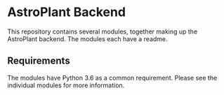 # AstroPlant Backend

This repository contains several modules, together making up the AstroPlant backend.
The modules each have a readme.

## Requirements
The modules have Python 3.6 as a common requirement.
Please see the individual modules for more information.
